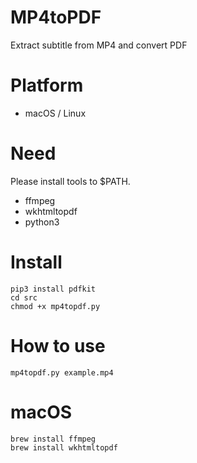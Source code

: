# MP4toPDF

Extract subtitle from MP4 and convert PDF

# Platform

 - macOS / Linux

# Need

Please install tools to $PATH.

 - ffmpeg
 - wkhtmltopdf
 - python3

# Install

```
pip3 install pdfkit
cd src
chmod +x mp4topdf.py
```

# How to use

```
mp4topdf.py example.mp4
```

# macOS

```
brew install ffmpeg
brew install wkhtmltopdf
```


